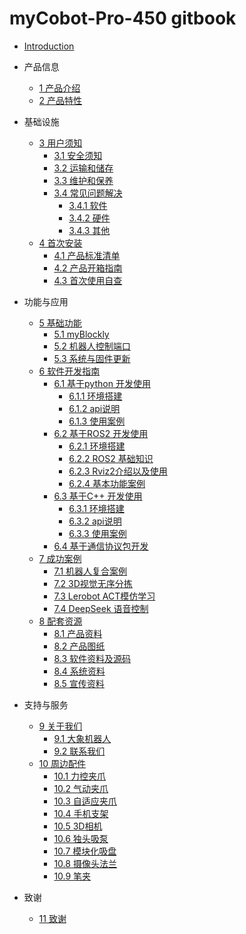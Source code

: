 # myCobot-Pro-450 gitbook

* [Introduction](README.md)

* 产品信息
    * [1 产品介绍](1-ProductInformation\1-ProductIntroduction\1-ProductIntroduction.md)
    * [2 产品特性](1-ProductInformation\2-ProductFeature\2-ProductFeature.md)

* 基础设施
  * [3 用户须知](2-BasicSettings\3-UserNotes\README.md)
    * [3.1 安全须知](2-BasicSettings\3-UserNotes\3.1-SafetyInstruction.md)
    * [3.2 运输和储存](2-BasicSettings\3-UserNotes\3.2-TransportandStorage.md)
    * [3.3 维护和保养](2-BasicSettings\3-UserNotes\3.3-MaintenanceandCare.md)
    * [3.4 常见问题解决](2-BasicSettings\3-UserNotes\3.4-FAQs.md)
      * [3.4.1 软件](2-BasicSettings\3-UserNotes\3.4.1-software.md)
      * [3.4.2 硬件](2-BasicSettings\3-UserNotes\3.4.2-hardware.md)
      * [3.4.3 其他](2-BasicSettings\3-UserNotes\3.4.3-other.md)
  * [4 首次安装](4-FirstInstallAndUse/README.md)
    * [4.1 产品标准清单]()
    * [4.2 产品开箱指南]()
    * [4.3 首次使用自查]()

* 功能与应用
  * [5 基础功能](5-BasicApplication/README.md)
    * [5.1 myBlockly]()
    * [5.2 机器人控制端口]()
    * [5.3 系统与固件更新]()
  * [6 软件开发指南](6-SoftwareDevelopment/README.md)
    * [6.1 基于python 开发使用]()
      * [6.1.1 环境搭建]()
      * [6.1.2 api说明]()
      * [6.1.3 使用案例]()
    * [6.2 基于ROS2 开发使用]()
      * [6.2.1 环境搭建]()
      * [6.2.2 ROS2 基础知识]()
      * [6.2.3 Rviz2介绍以及使用]()
      * [6.2.4 基本功能案例]()
    * [6.3 基于C++ 开发使用]()
      * [6.3.1 环境搭建]()
      * [6.3.2 api说明]()
      * [6.3.3 使用案例]()
    * [6.4 基于通信协议包开发]()
  * [7 成功案例](7-ExamplesRobotsUsing/README.md)
    * [7.1 机器人复合案例]()
    * [7.2 3D视觉无序分拣]()
    * [7.3 Lerobot ACT模仿学习]()
    * [7.4 DeepSeek 语音控制]()
  * [8 配套资源](8-FilesDownload/README.md)
    * [8.1 产品资料]()
    * [8.2 产品图纸]()
    * [8.3 软件资料及源码]()
    * [8.4 系统资料]()
    * [8.5 宣传资料]()

* 支持与服务
  * [9 关于我们](9-AboutUs/README.md)
    * [9.1 大象机器人]()
    * [9.2 联系我们]()
  * [10 周边配件](10-Accessories/README.md)
    * [10.1 力控夹爪]()
    * [10.2 气动夹爪]()
    * [10.3 自适应夹爪]()
    * [10.4 手机支架]()
    * [10.5 3D相机]()
    * [10.6 独头吸泵]()
    * [10.7 模块化吸盘]()
    * [10.8 摄像头法兰]()
    * [10.9 笔夹]()

* 致谢
  * [11 致谢](10-Acknowledgements/README.md)


     

